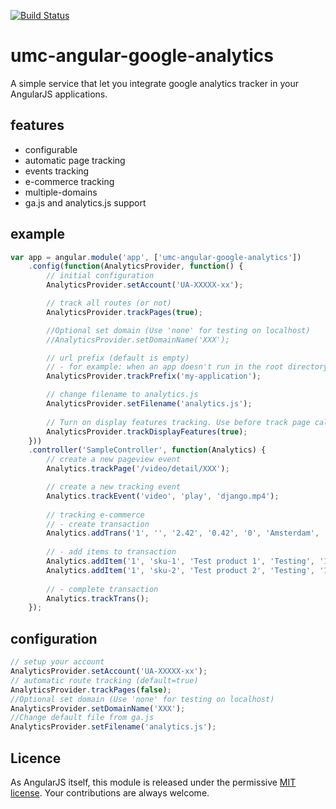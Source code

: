 [![Build Status](https://secure.travis-ci.org/laffer1/angular-google-analytics.png?branch=master)](https://travis-ci.org/laffer1/angular-google-analytics)

# umc-angular-google-analytics

A simple service that let you integrate google analytics tracker in your AngularJS applications.

## features

 - configurable
 - automatic page tracking
 - events tracking
 - e-commerce tracking
 - multiple-domains
 - ga.js and analytics.js support

## example

```js
var app = angular.module('app', ['umc-angular-google-analytics'])
    .config(function(AnalyticsProvider, function() {
        // initial configuration
        AnalyticsProvider.setAccount('UA-XXXXX-xx');

        // track all routes (or not)
        AnalyticsProvider.trackPages(true);

        //Optional set domain (Use 'none' for testing on localhost)
        //AnalyticsProvider.setDomainName('XXX');

        // url prefix (default is empty)
        // - for example: when an app doesn't run in the root directory
        AnalyticsProvider.trackPrefix('my-application');

        // change filename to analytics.js
        AnalyticsProvider.setFilename('analytics.js');
		
		// Turn on display features tracking. Use before track page call
		AnalyticsProvider.trackDisplayFeatures(true);
    }))
    .controller('SampleController', function(Analytics) {
        // create a new pageview event
        Analytics.trackPage('/video/detail/XXX');

        // create a new tracking event
        Analytics.trackEvent('video', 'play', 'django.mp4');
        
        // tracking e-commerce
        // - create transaction
        Analytics.addTrans('1', '', '2.42', '0.42', '0', 'Amsterdam', '', 'Netherlands');
        
        // - add items to transaction
        Analytics.addItem('1', 'sku-1', 'Test product 1', 'Testing', '1', '1');
        Analytics.addItem('1', 'sku-2', 'Test product 2', 'Testing', '1', '1');
        
        // - complete transaction
        Analytics.trackTrans();
    });
```

## configuration

```js
// setup your account
AnalyticsProvider.setAccount('UA-XXXXX-xx');
// automatic route tracking (default=true)
AnalyticsProvider.trackPages(false);
//Optional set domain (Use 'none' for testing on localhost)
AnalyticsProvider.setDomainName('XXX');
//Change default file from ga.js
AnalyticsProvider.setFilename('analytics.js');

```

## Licence
As AngularJS itself, this module is released under the permissive [MIT license](http://revolunet.mit-license.org). Your contributions are always welcome.
